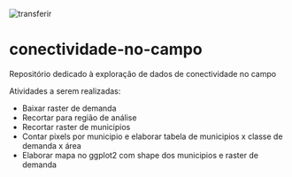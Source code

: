 
![transferir](https://github.com/GPP-USP/conectividade-no-campo/assets/30662095/8d4a2bf3-275f-44cd-96cb-f9be28349aa7)

# conectividade-no-campo
Repositório dedicado à exploração de dados de conectividade no campo


Atividades a serem realizadas:

- Baixar raster de demanda
- Recortar para região de análise
- Recortar raster de municipios
- Contar pixels por municipio e elaborar tabela de municipios x classe de demanda x área
- Elaborar mapa no ggplot2 com shape dos municipios e raster de demanda


